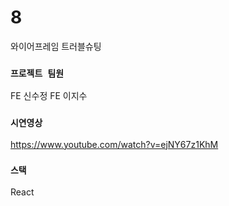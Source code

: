 # 8
와이어프레임
트러블슈팅

### `프로젝트 팀원`
FE 신수정
FE 이지수

### `시연영상`
https://www.youtube.com/watch?v=ejNY67z1KhM

### `스택`
React
